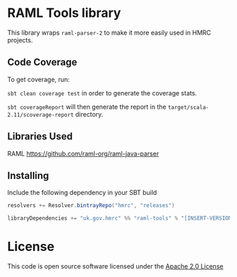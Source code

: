 RAML Tools library
==================

This library wraps `raml-parser-2` to make it more easily used in HMRC projects.

Code Coverage
-------------

To get coverage, run:

```sbt clean coverage test``` in order to generate the coverage stats.

```sbt coverageReport``` will then generate the report in the `target/scala-2.11/scoverage-report` directory.

Libraries Used
--------------

RAML
    https://github.com/raml-org/raml-java-parser

## Installing

Include the following dependency in your SBT build

``` scala
resolvers += Resolver.bintrayRepo("hmrc", "releases")

libraryDependencies += "uk.gov.hmrc" %% "raml-tools" % "[INSERT-VERSION]"
```

License
=======

This code is open source software licensed under the [Apache 2.0 License]("http://www.apache.org/licenses/LICENSE-2.0.html")
